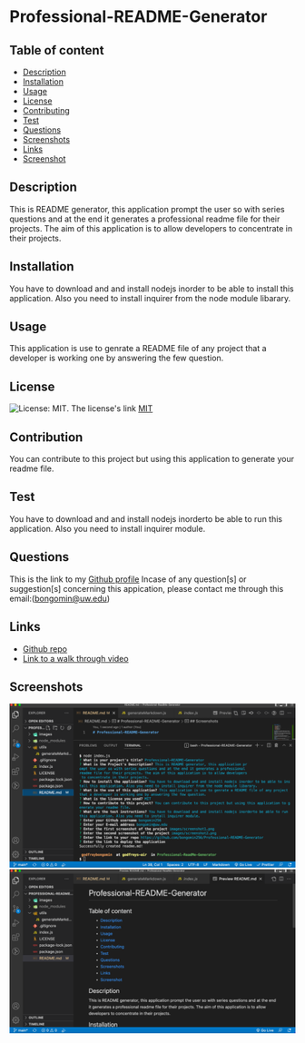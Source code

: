 # Professional-README-Generator

## Table of content

- [Description](#description)
- [Installation](#installation)
- [Usage](#usage)
- [License](#license)
- [Contributing](#contributiing)
- [Test](#test)
- [Questions](#questions)
- [Screenshots](#screenshots)
- [Links](#links)
- [Screenshot](#screenshot)

## Description

This is README generator, this application prompt the user so with series questions and at the end it generates a professional readme file for their projects. The aim of this application is to allow developers to concentrate in their projects.

## Installation

You have to download and and install nodejs inorder to be able to install this application. Also you need to install inquirer from the node module libarary.

## Usage

This application is use to genrate a README file of any project that a developer is working one by answering the few question.

## License

![License: MIT](https://img.shields.io/badge/License-MIT-yellow.svg).
The license's link [MIT](https://opensource.org/licenses/MIT)

## Contribution

You can contribute to this project but using this application to generate your readme file.

## Test

You have to download and and install nodejs inorderto be able to run this application. Also you need to install inquirer module.

## Questions

This is the link to my [Github profile](https://github.com/bongomin256)
Incase of any question[s] or suggestion[s] concerning this appication, please contact me through this email:(bongomin@uw.edu)

## Links

- [Github repo](https://github.com/bongomin256/Professional-README-Generator)
- [Link to a walk through video](https://youtu.be/GIMyenlteTI)

## Screenshots

![screenshot](./Develop/images/screenshot1.png)
![screenshot](./Develop/images/screenshot2.png)
